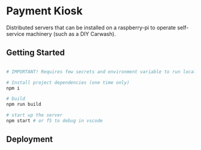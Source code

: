# Payment Kiosk  
Distributed servers that can be installed on a raspberry-pi to operate self-service machinery (such as a DIY Carwash).

## Getting Started

```bash

# IMPORTANT! Requires few secrets and environment variable to run locally. See details at env.d.ts

# Install project dependencies (one time only)
npm i

# build
npm run build

# start up the server
npm start # or f5 to debug in vscode
```

## Deployment 
<!-- TODO: need to explain how to deploy to raspberry pi along with necessary env vars / secrets -->
